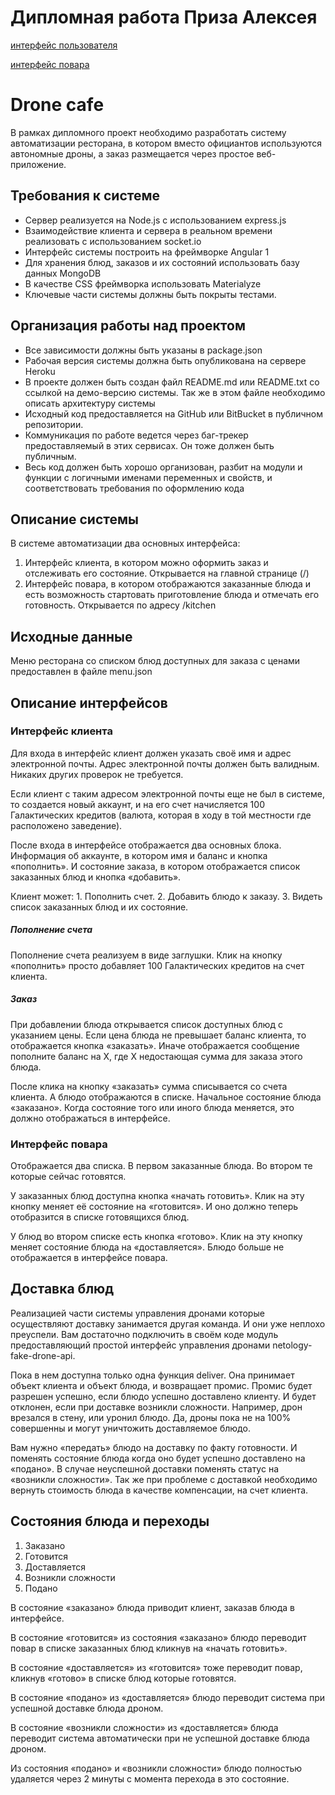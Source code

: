 # Дипломная работа Приза Алексея
[интерфейс пользователя](https://guarded-thicket-38576.herokuapp.com)

[интерфейс повара](https://guarded-thicket-38576.herokuapp.com/)
# Drone cafe
В рамках дипломного проект необходимо разработать систему автоматизации ресторана, в котором вместо официантов используются автономные дроны, а заказ размещается через простое веб-приложение.

## Требования к системе
* Сервер реализуется на Node.js с использованием express.js
* Взаимодействие клиента и сервера в реальном времени реализовать с использованием socket.io
* Интерфейс системы построить на фреймворке Angular 1
* Для хранения блюд, заказов и их состояний использовать базу данных MongoDB
* В качестве CSS фреймворка использовать Materialyze
* Ключевые части системы должны быть покрыты тестами.
## Организация работы над проектом
* Все зависимости должны быть указаны в package.json
* Рабочая версия системы должна быть опубликована на сервере Heroku
* В проекте должен быть создан файл README.md или README.txt со ссылкой на демо-версию системы. Так же в этом файле необходимо описать архитектуру системы
* Исходный код предоставляется на GitHub или BitBucket в публичном репозитории.
* Коммуникация по работе ведется через баг-трекер предоставляемый в этих сервисах. Он тоже должен быть публичным.
* Весь код должен быть хорошо организован, разбит на модули и функции с логичными именами переменных и свойств, и соответствовать требования по оформлению кода
## Описание системы
В системе автоматизации два основных интерфейса:
1. Интерфейс клиента, в котором можно оформить заказ и отслеживать его состояние. Открывается на главной странице (/)
2. Интерфейс повара, в котором отображаются заказанные блюда и есть возможность стартовать приготовление блюда и отмечать его готовность. Открывается по адресу /kitchen
## Исходные данные
Меню ресторана со списком блюд доступных для заказа с ценами предоставлен в файле menu.json
## Описание интерфейсов
### Интерфейс клиента
Для входа в интерфейс клиент должен указать своё имя и адрес электронной почты. Адрес электронной почты должен быть валидным. Никаких других проверок не требуется.  

Если клиент с таким адресом электронной почты еще не был в системе, то создается новый аккаунт, и на его счет начисляется 100 Галактических кредитов (валюта, которая в ходу в той местности где расположено заведение).  

После входа в интерфейсе отображается два основных блока. Информация об аккаунте, в котором имя и баланс и кнопка «пополнить». И состояние заказа, в котором отображается список заказанных блюд и кнопка «добавить».  

Клиент может: 1. Пополнить счет. 2. Добавить блюдо к заказу. 3. Видеть список заказанных блюд и их состояние.  

##### Пополнение счета
Пополнение счета реализуем в виде заглушки. Клик на кнопку «пополнить» просто добавляет 100 Галактических кредитов на счет клиента.
##### Заказ  
При добавлении блюда открывается список доступных блюд с указанием цены. Если цена блюда не превышает баланс клиента, то отображается кнопка «заказать». Иначе отображается сообщение пополните баланс на X, где X недостающая сумма для заказа этого блюда.  

После клика на кнопку «заказать» сумма списывается со счета клиента. А блюдо отображаются в списке. Начальное состояние блюда «заказано». Когда состояние того или иного блюда меняется, это должно отображаться в интерфейсе.  

### Интерфейс повара
Отображается два списка. В первом заказанные блюда. Во втором те которые сейчас готовятся.  

У заказанных блюд доступна кнопка «начать готовить». Клик на эту кнопку меняет её состояние на «готовится». И оно должно теперь отобразится в списке готовящихся блюд.  

У блюд во втором списке есть кнопка «готово». Клик на эту кнопку меняет состояние блюда на «доставляется». Блюдо больше не отображается в интерфейсе повара.  

## Доставка блюд
Реализацией части системы управления дронами которые осуществляют доставку занимается другая команда. И они уже неплохо преуспели. Вам достаточно подключить в своём коде модуль предоставляющий простой интерфейс управления дронами netology-fake-drone-api.  

Пока в нем доступна только одна функция deliver. Она принимает объект клиента и объект блюда, и возвращает промис. Промис будет разрешен успешно, если блюдо успешно доставлено клиенту. И будет отклонен, если при доставке возникли сложности. Например, дрон врезался в стену, или уронил блюдо. Да, дроны пока не на 100% совершенны и могут уничтожить доставляемое блюдо.  

Вам нужно «передать» блюдо на доставку по факту готовности. И поменять состояние блюда когда оно будет успешно доставлено на «подано». В случае неуспешной доставки поменять статус на «возникли сложности». Так же при проблеме с доставкой необходимо вернуть стоимость блюда в качестве компенсации, на счет клиента.  

## Состояния блюда и переходы
1. Заказано
2. Готовится
3. Доставляется
4. Возникли сложности
5. Подано  

В состояние «заказано» блюда приводит клиент, заказав блюда в интерфейсе.  

В состояние «готовится» из состояния «заказано» блюдо переводит повар в списке заказанных блюд кликнув на «начать готовить».  

В состояние «доставляется» из «готовится» тоже переводит повар, кликнув «готово» в списке блюд которые готовятся.  

В состояние «подано» из «доставляется» блюдо переводит система при успешной доставке блюда дроном.  

В состояние «возникли сложности» из «доставляется» блюда переводит система автоматически при не успешной доставке блюда дроном.  

Из состояния «подано» и «возникли сложности» блюдо полностью удаляется через 2 минуты с момента перехода в это состояние.  

